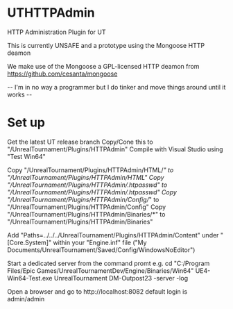 UTHTTPAdmin
===========

HTTP Administration Plugin for UT

This is currently UNSAFE and a prototype using the Mongoose HTTP deamon

We make use of the Mongoose a GPL-licensed HTTP deamon from https://github.com/cesanta/mongoose

-- I'm in no way a programmer but I do tinker and move things around until it works --

Set up
===========
Get the latest UT release branch
Copy/Cone this to "<UnrealTournamentSource>/UnrealTournament/Plugins/HTTPAdmin"
Compile with Visual Studio using "Test Win64"

Copy "<UnrealTournamentSource>/UnrealTournament/Plugins/HTTPAdmin/HTML/*" to "<UnrealTournamentInstall>/UnrealTournament/Plugins/HTTPAdmin/HTML"
Copy "<UnrealTournamentSource>/UnrealTournament/Plugins/HTTPAdmin/.htpasswd" to "<UnrealTournamentInstall>/UnrealTournament/Plugins/HTTPAdmin/.htpasswd"
Copy "<UnrealTournamentSource>/UnrealTournament/Plugins/HTTPAdmin/Config/*" to "<UnrealTournamentInstall>/UnrealTournament/Plugins/HTTPAdmin/Config"
Copy "<UnrealTournamentSource>/UnrealTournament/Plugins/HTTPAdmin/Binaries/*" to "<UnrealTournamentInstall>/UnrealTournament/Plugins/HTTPAdmin/Binaries"

Add "Paths=../../../UnrealTournament/Plugins/HTTPAdmin/Content" under "[Core.System]" within your "Engine.inf" file ("My Documents/UnrealTournament/Saved/Config/WindowsNoEditor")

Start a dedicated server from the command promt e.g. 
cd "C:/Program Files/Epic Games/UnrealTournamentDev/Engine/Binaries/Win64"
UE4-Win64-Test.exe UnrealTournament DM-Outpost23 -server -log

Open a browser and go to http://localhost:8082 default login is admin/admin
